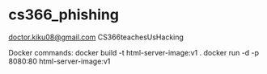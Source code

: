 # cs366_phishing

doctor.kiku08@gmail.com
CS366teachesUsHacking


Docker commands:
docker build -t html-server-image:v1 .
docker run -d -p 8080:80 html-server-image:v1
